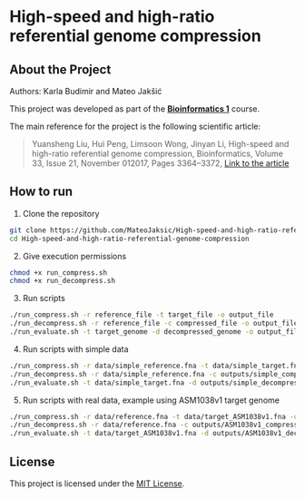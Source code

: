 # High-speed and high-ratio referential genome compression

## About the Project

Authors: Karla Budimir and Mateo Jakšić

This project was developed as part of the **[Bioinformatics 1](https://www.fer.unizg.hr/predmet/bio1)** course.  

The main reference for the project is the following scientific article:

> Yuansheng Liu, Hui Peng, Limsoon Wong, Jinyan Li, High-speed and high-ratio referential genome compression, Bioinformatics, Volume 33, Issue 21, November 012017, Pages 3364–3372, 
> [Link to the article](https://academic.oup.com/bioinformatics/article/33/21/3364/3885699?login=true) 

## How to run

1. Clone the repository

```bash
git clone https://github.com/MateoJaksic/High-speed-and-high-ratio-referential-genome-compression.git
cd High-speed-and-high-ratio-referential-genome-compression
```

2. Give execution permissions

```bash
chmod +x run_compress.sh
chmod +x run_decompress.sh
```

3. Run scripts

```bash
./run_compress.sh -r reference_file -t target_file -o output_file
./run_decompress.sh -r reference_file -c compressed_file -o output_file
./run_evaluate.sh -t target_genome -d decompressed_genome -o output_file
```

4. Run scripts with simple data

```bash
./run_compress.sh -r data/simple_reference.fna -t data/simple_target.fna -o outputs/simple_compress_output.txt
./run_decompress.sh -r data/simple_reference.fna -c outputs/simple_compress_output.txt -o outputs/simple_decompress_output.txt
./run_evaluate.sh -t data/simple_target.fna -d outputs/simple_decompress_output.txt -o outputs/simple_evaluate_output.txt
```

5. Run scripts with real data, example using ASM1038v1 target genome

```bash
./run_compress.sh -r data/reference.fna -t data/target_ASM1038v1.fna -o outputs/ASM1038v1_compress_output.txt
./run_decompress.sh -r data/reference.fna -c outputs/ASM1038v1_compress_output.txt -o outputs/ASM1038v1_decompress_output.txt
./run_evaluate.sh -t data/target_ASM1038v1.fna -d outputs/ASM1038v1_decompress_output.txt -o outputs/ASM1038v1_evaluate_output.txt
```

## License

This project is licensed under the [MIT License](./LICENSE).